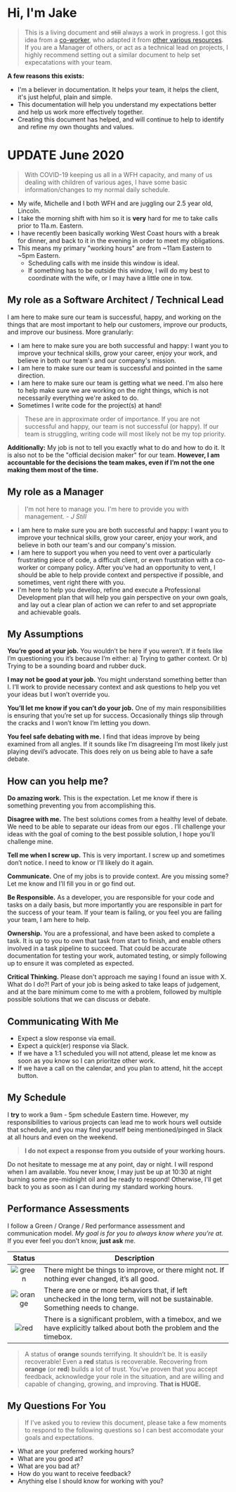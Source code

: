 # Hi, I'm Jake
> This is a living document and ~~still~~ always a work in progress. I got this idea from a [co-worker](https://critter.blog/working-with-me/), who adapted it from [other various resources](https://hackernoon.com/12-manager-readmes-from-silicon-valleys-top-tech-companies-26588a660afe). If you are a Manager of others, or act as a technical lead on projects, I highly recommend setting out a similar document to help set expecatations with your team.

**A few reasons this exists:**

* I'm a believer in documentation. It helps your team, it helps the client, it's just helpful, plain and simple. 
* This documentation will help you understand my expectations better and help us work more effectively together.
* Creating this document has helped, and will continue to help to identify and refine my own thoughts and values.

# UPDATE June 2020
> With COVID-19 keeping us all in a WFH capacity, and many of us dealing with children of various ages, I have some basic information/changes to my normal daily schedule. 

* My wife, Michelle and I both WFH and are juggling our 2.5 year old, Lincoln.
* I take the morning shift with him so it is **very** hard for me to take calls prior to 11a.m. Eastern. 
* I have recently been basically working West Coast hours with a break for dinner, and back to it in the evening in order to meet my obligations. 
* This means my primary "working hours" are from ~11am Eastern to ~5pm Eastern. 
  * Scheduling calls with me inside this window is ideal.
  * If something has to be outside this window, I will do my best to coordinate with the wife, or I may have a little one in tow. 

[red]:https://img.shields.io/static/v1.svg?label=&message=RED&color=red&style=flat-square
[orange]:https://img.shields.io/static/v1.svg?label=&message=ORANGE&color=orange&style=flat-square
[green]:https://img.shields.io/static/v1.svg?label=&message=GREEN&color=brightgreen&style=flat-square

## My role as a Software Architect / Technical Lead

I am here to make sure our team is successful, happy, and working on the things that are most important to help our customers, improve our products, and improve our business. More granularly:

* I am here to make sure you are both successful and happy: I want you to improve your technical skills, grow your career, enjoy your work, and believe in both our team's and our company's mission.
* I am here to make sure our team is successful and pointed in the same direction. 
* I am here to make sure our team is getting what we need. I'm also here to help make sure we are working on the right things, which is not necessarily everything we're asked to do.
* Sometimes I write code for the project(s) at hand!

> These are in approximate order of importance. If you are not successful and happy, our team is not successful (or happy). If our team is struggling, writing code will most likely not be my top priority.

**Additionally:** My job is not to tell you exactly what to do and how to do it. It is also not to be the "official decision maker" for our team. **However, I am accountable for the decisions the team makes, even if I’m not the one making them most of the time.**

## My role as a Manager

> I'm not here to manage you. I'm here to provide you with management. - *J Still*

* I am here to make sure you are both successful and happy: I want you to improve your technical skills, grow your career, enjoy your work, and believe in both our team's and our company's mission.
* I am here to support you when you need to vent over a particularly frustrating piece of code, a difficult client, or even frustration with a co-worker or company policy. After you've had an opportunity to vent, I should be able to help provide context and perspective if possible, and sometimes, vent right there with you.
* I'm here to help you develop, refine and execute a Professional Development plan that will help you gain perspective on your own goals, and lay out a clear plan of action we can refer to and set appropriate and achievable goals. 

## My Assumptions

**You’re good at your job.** You wouldn’t be here if you weren’t. If it feels like I’m questioning you it’s because I’m either: a) Trying to gather context. Or b) Trying to be a sounding board and rubber duck.

**I may not be good at your job.** You might understand something better than I. I’ll work to provide necessary context and ask questions to help you vet your ideas but I won’t override you.

**You’ll let me know if you can’t do your job.** One of my main responsibilities is ensuring that you’re set up for success. Occasionally things slip through the cracks and I won’t know I’m letting you down.

**You feel safe debating with me.** I find that ideas improve by being examined from all angles. If it sounds like I’m disagreeing I’m most likely just playing devil’s advocate. This does rely on us being able to have a safe debate.

## How can you help me?

**Do amazing work.** This is the expectation. Let me know if there is something preventing you from accomplishing this.

**Disagree with me.** The best solutions comes from a healthy level of debate. We need to be able to separate our ideas from our egos . I’ll challenge your ideas with the goal of coming to the best possible solution, I hope you’ll challenge mine.

**Tell me when I screw up.** This is very important. I screw up and sometimes don’t notice. I need to know or I’ll likely do it again.

**Communicate.** One of my jobs is to provide context. Are you missing some? Let me know and I’ll fill you in or go find out.

**Be Responsible.** As a developer, you are responsible for your code and tasks on a daily basis, but more importantly you are responsible in part for the success of your team. If your team is failing, or you feel you are failing your team, I am here to help. 

**Ownership.** You are a professional, and have been asked to complete a task. It is up to you to own that task from start to finish, and enable  others involved in a task pipeline to succeed. That could be accurate documentation for testing your work, automated testing, or simply following up to ensure it was completed as expected.

**Critical Thinking.** Please don't approach me saying I found an issue with X. What do I do?! Part of your job is being asked to take leaps of judgement, and at the bare minimum come to me with a problem, followed by multiple possible solutions that we can discuss or debate. 

## Communicating With Me
* Expect a slow response via email.
* Expect a quick(er) response via Slack.
* If we have a 1:1 scheduled you will not attend, please let me know as soon as you know so I can prioritze other work.
* If we have a call on the calendar, and you plan to attend, hit the accept button.

## My Schedule
I **try** to work a 9am - 5pm schedule Eastern time. However, my responsibilities to various projects can lead me to work hours well outside that schedule, and you may find yourself being mentioned/pinged in Slack at all hours and even on the weekend. 

> **I do not expect a response from you outside of your working hours.**
 
Do not hesitate to message me at any point, day or night. I will respond when I am available. You never know, I may just be up at 10:30 at night burning some pre-midnight oil and be ready to respond! Otherwise, I'll get back to you as soon as I can during my standard working hours. 

## Performance Assessments

I follow a Green / Orange / Red performance assessment and communication model. *My goal is for you to always know where you’re at.* If you ever feel you don’t know, **just ask** me.

| Status   | Description |
|:-----------:|-----------|
| ![green] | There might be things to improve, or there might not. If nothing ever changed, it’s all good. |
| ![orange] | There are one or more behaviors that, if left unchecked in the long term, will not be sustainable. Something needs to change. |
| ![red] | There is a significant problem, with a timebox, and we have explicitly talked about both the problem and the timebox. |

> A status of **orange** sounds terrifying. It shouldn’t be. It is easily recoverable! Even a **red** status is recoverable. Recovering from **orange** (or **red**) builds a lot of trust. You’ve proven that you accept feedback, acknowledge your role in the situation, and are willing and capable of changing, growing, and improving. **That is HUGE.**

## My Questions For You

> If I've asked you to review this document, please take a few moments to respond to the following questions so I can best accomodate your goals and expectations.

* What are your preferred working hours?
* What are you good at?
* What are you bad at?
* How do you want to receive feedback?
* Anything else I should know for working with you?